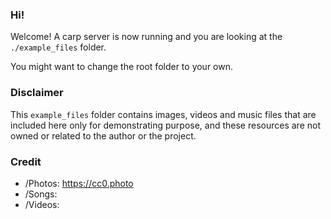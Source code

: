 ### Hi!

Welcome! A carp server is now running and you are looking at the `./example_files` folder.  

You might want to change the root folder to your own.


### Disclaimer

This `example_files` folder contains images, videos and music files that are included here only for demonstrating purpose, and these resources are not owned or related to the author or the project. 


### Credit
- /Photos: https://cc0.photo
- /Songs:
- /Videos: